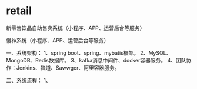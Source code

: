 # retail
新零售饮品自助售卖系统（小程序、APP、运营后台等服务）

慢神系统（小程序、APP、运营后台等服务）

一、系统架构：
  1、spring boot、spring、mybatis框架。
  2、MySQL、MongoDB、Redis数据库。
  3、kafka消息中间件、docker容器服务。
  4、团队协作：Jenkins、禅道、Sawwger、阿里容器服务。
  
二、系统流程：
  1、
